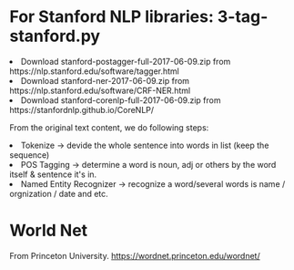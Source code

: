 <h1>For Stanford NLP libraries: 3-tag-stanford.py</h1> 

<li> Download stanford-postagger-full-2017-06-09.zip from https://nlp.stanford.edu/software/tagger.html

<li> Download stanford-ner-2017-06-09.zip 
   from https://nlp.stanford.edu/software/CRF-NER.html

<li> Download stanford-corenlp-full-2017-06-09.zip 
   from https://stanfordnlp.github.io/CoreNLP/
   
   
   
From the original text content, we do following steps:
<li> Tokenize -> devide the whole sentence into words in list (keep the sequence)
<li> POS Tagging -> determine a word is noun, adj or others by the word itself & sentence it's in.
<li> Named Entity Recognizer -> recognize a word/several words is name / orgnization / date and etc.


<h1>World Net</li>

From Princeton University. 
https://wordnet.princeton.edu/wordnet/
